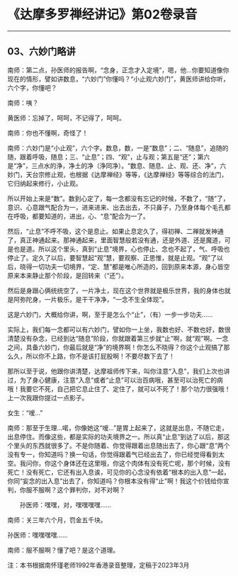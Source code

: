 # 《达摩多罗禅经讲记》第02卷录音

------

## 03、六妙门略讲

南师：第二点，孙医师的报告啊，“念身，正念才入定境”，嗯，他…你要知道像你现在的情形，譬如讲数息，“六妙门”你懂吗？“小止观六妙门”，黄医师讲给你听，六个字，你懂吧？

南师：咦？

黄医师：忘掉了，呵呵，不记得了，呵呵。

南师：你也不懂啊，奇怪了！

南师：六妙门是“小止观”，六个字。数息，数，一是“数息”；二、“随息”，追随的随，跟着呼吸，随息；三、“止息”；四、“观”，止与观；第五是“还”；第六是“净”，三点水的浄，净土的净（浄同净）。“数息、随息、止、观、还、净”，六妙门，天台宗修止观，也根据《达摩禅经》等等，《达摩禅经》等等综合的法门，它归纳起来修行，小止观。

所以开始上来是“数”。数到心定了，每一念都没有忘记的时候，不数了，“随”了，意识、心意跟气配合为一，进来进来、出去出去，不只鼻子，乃至身体每个毛孔都在呼吸，都要知道的，进出，心、“息”配合为一了。

然后，“止息”不呼不吸，这个是息止。如果止息定久了，得初禅、二禅就发神通了，真正神通起来。那神通起来，里面智慧般若没有通，还是外道、还是魔道，可是也是道。所以这个里头，真到“止息”境界，心也停止、念也不起了，气、呼吸也停止了。定久了以后，要智慧起“观”慧，要观察、正思惟，就是止观。“观”了以后，晓得一切功夫一切境界，“定、慧”都是唯心所造的，回到原来本源，身心皆空原来本来静止那个阶段，是回转来（“还”）。

然后是身跟心俩统统空了，一片净土，现在这个世界就是极乐世界，我的身体也就是阿弥陀身，一片极乐，是干干净净，“一念不生全体现”。

这是六妙门，大概给你讲，啊，至于是怎么个“止”，（有）一步一步功夫……

实际上，我们每一念都可以有六妙门，譬如你一上坐，我数也好、不数也好，数很清楚没有杂念，已经到达“随息”阶段，你就跟着第三步就“止”啊，就“观”啊。一念之间，具备六妙门，你最后就是“净”的境界啊！你怎么不晓得？你这个止观搞了那么久，所以你不上路，你不是该打屁股啊！不要尽数下去了！

那所以至于说，他跟你讲清楚，达摩祖师传下来，叫你注意“入息”，我们上次也讲过，为了身心健康，注意“入息”或者“止息”可以治百病哦，甚至可以治死亡的病哦！我要它不死，自己把它息止住了、定住了，就可以不死了！那个功力很强哦！上一次我跟你提过一点影子。

女生：“嗳…”

南师：那至于生理…喏，你像她这“嗳…”是胃上起来了，这就是出息，不随它走，出息停住。而像这些，都是实际的功夫境界之一。所以真“止息”到达了以后，那这个里头的东西就很多了。不是你随着、你觉得跟着出息随出去了，你心跟“息”两个没有专一，你知道吗？换一句话，你觉得跟着气已经出去了，你已经觉得看到太空。我问你，你这个身体还在这里哦，你这个肉体有没有死亡呢，那个时候，没有死亡！没有死亡，它还有出入息诶，可见你的心念没有依着“根本的出入息”一起，你同“妄念的出入息”出去了，你知道吗？你根本没有得“止”啊！我这个价钱给你宣判，你服不服啊？这个罪判你，对不对啊？

　　孙医师：嘿嘿，对，嘿嘿嘿嘿……

南师：关三年六个月，罚金五千块。

孙医师：嘿嘿嘿嘿……

南师：服不服啊？懂了吧？是这个道理。

注：本书根据南怀瑾老师1992年香港录音整理，定稿于2023年3月
